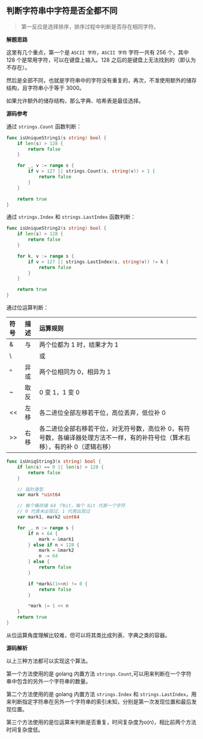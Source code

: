 ## 判断字符串中字符是否全都不同

> 第一反应是选择排序，排序过程中判断是否存在相同字符。

**解题思路**

这里有几个重点，第一个是 `ASCII 字符`，`ASCII 字符` 字符一共有 256 个，其中 128 个是常用字符，可以在键盘上输入。128 之后的是键盘上无法找到的（即认为不存在）。

然后是全部不同，也就是字符串中的字符没有重复的，再次，不准使用额外的储存结构，且字符串小于等于 3000。

如果允许额外的储存结构，那么字典、哈希表是最佳选择。

**源码参考**

通过 `strings.Count` 函数判断：

```go
func isUniqueString1(s string) bool {
	if len(s) > 128 {
		return false
	}

	for _, v := range s {
		if v > 127 || strings.Count(s, string(v)) > 1 {
			return false
		}
	}

	return true
}
```

通过 `strings.Index` 和 `strings.LastIndex` 函数判断：

```go
func isUniqueString2(s string) bool {
	if len(s) > 128 {
		return false
	}

	for k, v := range s {
		if v > 127 || strings.LastIndex(s, string(v)) != k {
			return false
		}
	}

	return true
}
```

通过位运算判断：

| 符号 | 描述 | 运算规则 |
| :--- | :--- | :-------- |
| & | 与 | 两个位都为 1 时，结果才为 1 |
| \ | | 或 | 两个位都为 0 时，结果才为 0 |
| ^ | 异或 | 两个位相同为 0，相异为 1 |
| ~ | 取反 | 0 变 1，1 变 0 |
| << | 左移 | 各二进位全部左移若干位，高位丢弃，低位补 0 |
| >> | 右移 | 各二进位全部右移若干位，对无符号数，高位补 0，有符号数，各编译器处理方法不一样，有的补符号位（算术右移），有的补 0（逻辑右移）|

```go
func isUniqString3(s string) bool {
	if len(s) == 0 || len(s) > 128 {
		return false
	}

	// 指针类型
	var mark *uint64

	// 每个桶存储 64 个bit，每个 bit 代表一个字符
	// 0 代表未出现过，1 代表出现过
	var mark1, mark2 uint64

	for _, n := range s {
		if n < 64 {
			mark = &mark1
		} else if n < 128 {
			mark = &mark2
			n -= 64
		} else {
			return false
		}

		if *mark&(1<<n) != 0 {
			return false
		}

		*mark |= 1 << n
	}
	return true
}
```

从位运算角度理解比较难，但可以将其类比成列表、字典之类的容器。

**源码解析**

以上三种方法都可以实现这个算法。

第一个方法使用的是 golang 内置方法 `strings.Count`,可以用来判断在一个字符串中包含的另外一个字符串的数量。

第二个方法使用的是 golang 内置方法 `strings.Index` 和 `strings.LastIndex`，用来判断指定字符串在另外一个字符串的索引未知，分别是第一次发现位置和最后发现位置。

第三个方法使用的是位运算来判断是否重复，时间复杂度为o(n)，相比前两个方法时间复杂度低。
